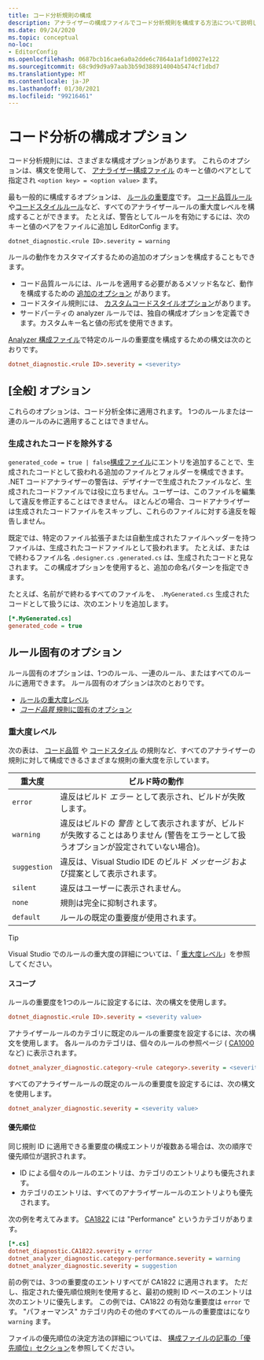 ```yaml
---
title: コード分析規則の構成
description: アナライザーの構成ファイルでコード分析規則を構成する方法について説明します。
ms.date: 09/24/2020
ms.topic: conceptual
no-loc:
- EditorConfig
ms.openlocfilehash: 0687bcb16cae6a0a2dde6c7864a1af1d0027e122
ms.sourcegitcommit: 68c9d9d9a97aab3b59d388914004b5474cf1dbd7
ms.translationtype: MT
ms.contentlocale: ja-JP
ms.lasthandoff: 01/30/2021
ms.locfileid: "99216461"
---
```

# <a name="configuration-options-for-code-analysis"></a>コード分析の構成オプション

コード分析規則には、さまざまな構成オプションがあります。 これらのオプションは、構文を使用して、 [アナライザー構成ファイル](configuration-files.md) のキーと値のペアとして指定され `<option key> = <option value>` ます。

最も一般的に構成するオプションは、 [ルールの重要度](#severity-level)です。 [コード品質ルール](quality-rules/index.md)や[コードスタイルルール](style-rules/index.md)など、すべてのアナライザールールの重大度レベルを構成することができます。 たとえば、警告としてルールを有効にするには、次のキーと値のペアをファイルに追加し EditorConfig ます。

`dotnet_diagnostic.<rule ID>.severity = warning`

ルールの動作をカスタマイズするための追加のオプションを構成することもできます。

- コード品質ルールには、ルールを適用する必要があるメソッド名など、動作を構成するための [追加のオプション](code-quality-rule-options.md) があります。
- コードスタイル規則には、 [カスタムコードスタイルオプション](code-style-rule-options.md)があります。
- サードパーティの analyzer ルールでは、独自の構成オプションを定義できます。カスタムキー名と値の形式を使用できます。

[Analyzer 構成ファイル](configuration-files.md)で特定のルールの重要度を構成するための構文は次のとおりです。

```ini
dotnet_diagnostic.<rule ID>.severity = <severity>
```

## <a name="general-options"></a>[全般] オプション

これらのオプションは、コード分析全体に適用されます。 1つのルールまたは一連のルールのみに適用することはできません。

### <a name="exclude-generated-code"></a>生成されたコードを除外する

`generated_code = true | false`[構成ファイル](configuration-files.md)にエントリを追加することで、生成されたコードとして扱われる追加のファイルとフォルダーを構成できます。 .NET コードアナライザーの警告は、デザイナーで生成されたファイルなど、生成されたコードファイルでは役に立ちません。ユーザーは、このファイルを編集して違反を修正することはできません。 ほとんどの場合、コードアナライザーは生成されたコードファイルをスキップし、これらのファイルに対する違反を報告しません。

既定では、特定のファイル拡張子または自動生成されたファイルヘッダーを持つファイルは、生成されたコードファイルとして扱われます。 たとえば、またはで終わるファイル名 `.designer.cs` `.generated.cs` は、生成されたコードと見なされます。 この構成オプションを使用すると、追加の命名パターンを指定できます。

たとえば、名前がで終わるすべてのファイルを、 `.MyGenerated.cs` 生成されたコードとして扱うには、次のエントリを追加します。

```ini
[*.MyGenerated.cs]
generated_code = true
```

## <a name="rule-specific-options"></a>ルール固有のオプション

ルール固有のオプションは、1つのルール、一連のルール、またはすべてのルールに適用できます。 ルール固有のオプションは次のとおりです。

- [ルールの重大度レベル](#severity-level)
- [*コード品質* 規則に固有のオプション](code-quality-rule-options.md)

### <a name="severity-level"></a>重大度レベル

次の表は、 [コード品質](quality-rules/index.md) や [コードスタイル](style-rules/index.md) の規則など、すべてのアナライザーの規則に対して構成できるさまざまな規則の重大度を示しています。

| 重大度 | ビルド時の動作 |
|-|-|
| `error` | 違反はビルド *エラー* として表示され、ビルドが失敗します。|
| `warning` | 違反はビルドの *警告* として表示されますが、ビルドが失敗することはありません (警告をエラーとして扱うオプションが設定されていない場合)。 |
| `suggestion` | 違反は、Visual Studio IDE のビルド *メッセージ* および提案として表示されます。 |
| `silent` | 違反はユーザーに表示されません。 |
| `none` | 規則は完全に抑制されます。 |
| `default` | ルールの既定の重要度が使用されます。 |

> [!TIP]
> Visual Studio でのルールの重大度の詳細については、「 [重大度レベル](/visualstudio/ide/editorconfig-language-conventions#severity-levels)」を参照してください。

#### <a name="scope"></a>スコープ

ルールの重要度を1つのルールに設定するには、次の構文を使用します。

```ini
dotnet_diagnostic.<rule ID>.severity = <severity value>
```

アナライザールールのカテゴリに既定のルールの重要度を設定するには、次の構文を使用します。 各ルールのカテゴリは、個々のルールの参照ページ ( [CA1000](quality-rules/ca1000.md)など) に表示されます。

```ini
dotnet_analyzer_diagnostic.category-<rule category>.severity = <severity value>
```

すべてのアナライザールールの既定のルールの重要度を設定するには、次の構文を使用します。

```ini
dotnet_analyzer_diagnostic.severity = <severity value>
```

#### <a name="precedence"></a>優先順位

同じ規則 ID に適用できる重要度の構成エントリが複数ある場合は、次の順序で優先順位が選択されます。

- ID による個々のルールのエントリは、カテゴリのエントリよりも優先されます。
- カテゴリのエントリは、すべてのアナライザールールのエントリよりも優先されます。

次の例を考えてみます。 [CA1822](/visualstudio/code-quality/ca1822) には "Performance" というカテゴリがあります。

```ini
[*.cs]
dotnet_diagnostic.CA1822.severity = error
dotnet_analyzer_diagnostic.category-performance.severity = warning
dotnet_analyzer_diagnostic.severity = suggestion
```

前の例では、3つの重要度のエントリすべてが CA1822 に適用されます。 ただし、指定された優先順位規則を使用すると、最初の規則 ID ベースのエントリは次のエントリに優先します。 この例では、CA1822 の有効な重要度は `error` です。 "パフォーマンス" カテゴリ内のその他のすべてのルールの重要度はになり `warning` ます。

ファイルの優先順位の決定方法の詳細については、 [構成ファイルの記事の「優先順位」セクション](configuration-files.md#precedence)を参照してください。
